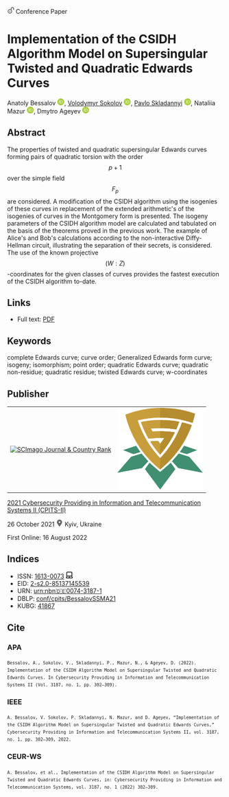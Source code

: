 <script src="https://polyfill.io/v3/polyfill.min.js?features=es6"></script>
<script id="MathJax-script" async
  src="https://cdn.jsdelivr.net/npm/mathjax@3/es5/tex-mml-chtml.js">
</script>

<img src="/icons/unlock.svg" width="16" height="16"> Conference Paper

# Implementation of the CSIDH Algorithm Model on Supersingular Twisted and Quadratic Edwards Curves

Anatoly Bessalov <a href="https://orcid.org/0000-0002-6967-5001" target="_blank"><img src="/icons/orcid.svg" width="16" height="16"></a>,
<a href="https://volodymyr-sokolov.github.io/">Volodymyr Sokolov</a> <a href="https://orcid.org/0000-0002-9349-7946" target="_blank"><img src="/icons/orcid.svg" width="16" height="16"></a>,
<a href="/">Pavlo Skladannyi</a> <a href="https://orcid.org/0000-0002-7775-6039" target="_blank"><img src="/icons/orcid.svg" width="16" height="16"></a>,
Nataliia Mazur <a href="https://orcid.org/0000-0001-7671-8287" target="_blank"><img src="/icons/orcid.svg" width="16" height="16"></a>,
Dmytro Ageyev <a href="https://orcid.org/0000-0002-2686-3854" target="_blank"><img src="/icons/orcid.svg" width="16" height="16"></a>

## Abstract

The properties of twisted and quadratic supersingular Edwards curves forming pairs of quadratic torsion with the order $$p + 1$$ over the simple field $$F_p$$ are considered. A modification of the CSIDH algorithm using the isogenies of these curves in replacement of the extended arithmetic's of the isogenies of curves in the Montgomery form is presented. The isogeny parameters of the CSIDH algorithm model are calculated and tabulated on the basis of the theorems proved in the previous work. The example of Alice's and Bob's calculations according to the non-interactive Diffy-Hellman circuit, illustrating the separation of their secrets, is considered. The use of the known projective $$(W:Z)$$-coordinates for the given classes of curves provides the fastest execution of the CSIDH algorithm to-date.

## Links

* Full text: [PDF](http://ceur-ws.org/Vol-3187/short10.pdf)

## Keywords

complete Edwards curve; curve order; Generalized Edwards form curve; isogeny; isomorphism; point order; quadratic Edwards curve; quadratic non-residue; quadratic residue; twisted Edwards curve; w-coordinates

## Publisher

<table>
<tr>
<td>
<a href="https://www.scimagojr.com/journalsearch.php?q=21100218356&amp;tip=sid&amp;exact=no" title="SCImago Journal &amp; Country Rank"><img border="0" src="https://www.scimagojr.com/journal_img.php?id=21100218356" alt="SCImago Journal &amp; Country Rank"  /></a>
</td>
<td style="text-align: left;">
<a href="https://cpits.kubg.edu.ua/"><img src="/icons/cpits.svg" width="200"></a>
</td>
</tr>
</table>

[2021 Cybersecurity Providing in Information and Telecommunication Systems II (CPITS-II)](http://ceur-ws.org/Vol-3187/)

26 October 2021 <img src="/icons/location-pin.svg" width="16" height="16"> Kyiv, Ukraine

First Online: 16 August 2022

## Indices

* ISSN: [1613-0073](https://portal.issn.org/resource/ISSN/1613-0073) <img src="/icons/online.svg" width="16" height="16">
* EID: [2-s2.0-85137145539](http://www.scopus.com/record/display.url?origin=inward&eid=2-s2.0-85137145539)
* URN: [urn:nbn:de:0074-3187-1](https://nbn-resolving.org/xml/urn:nbn:de:0074-3187-1)
* DBLP: [conf/cpits/BessalovSSMA21](https://dblp.org/rec/conf/cpits/BessalovSSMA21)
* KUBG: [41867](http://elibrary.kubg.edu.ua/id/eprint/41867/)

## Cite

### APA

<small>`Bessalov, A., Sokolov, V., Skladannyi, P., Mazur, N., & Ageyev, D. (2022). Implementation of the CSIDH Algorithm Model on Supersingular Twisted and Quadratic Edwards Curves. In Cybersecurity Providing in Information and Telecommunication Systems II (Vol. 3187, no. 1, pp. 302–309).`</small>

### IEEE

<small>`A. Bessalov, V. Sokolov, P. Skladannyi, N. Mazur, and D. Ageyev, “Implementation of the CSIDH Algorithm Model on Supersingular Twisted and Quadratic Edwards Curves,” Cybersecurity Providing in Information and Telecommunication Systems II, vol. 3187, no. 1, pp. 302–309, 2022.`</small>

### CEUR-WS

<small>`A. Bessalov, et al., Implementation of the CSIDH Algorithm Model on Supersingular Twisted and Quadratic Edwards Curves, in: Cybersecurity Providing in Information and Telecommunication Systems, vol. 3187, no. 1 (2022) 302–309.`</small>